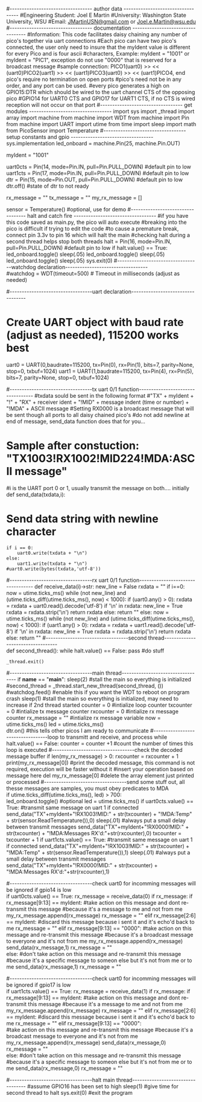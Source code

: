 #---------------------------------- author data ----------------------------------
#Engineering Student: Joel E Martin
#University: Washington State University, WSU
#Email: JMartinUSN@gmail.com or Joel.e.Martin@wsu.edu
#---------------------------------- documentation ----------------------------------
#Information: This code facilitates daisy chaining any number of pico's together via uart connections
#Each pico can have two pico's connected, the user only need to insure that the myIdent value is different for every Pico and is four ascii
#characters, Example: myIdent = "1001" or myIdent = "PIC1", exception do not use "0000" that is reserved for a broadcast message
#sample connection: PICO1(uart0) >> << (uart0)PICO2(uart1) >> << (uart1)PICO3(uart0) >> << (uart1)PICO4, end pico's require no termination on open ports
#pico's need not be in any order, and any port can be used.
#every pico generates a high on GPIO15:DTR which should be wired to the uart channel CTS of the opposing pico
#GPIO14 for UART0 CTS and GPIO17 for UART1 CTS, if no CTS is wired reception will not occur on that port
#---------------------------------- get modules ----------------------------------
import sys
import _thread
import array
import machine
from machine import WDT
from machine import Pin
from machine import UART
import utime
from time import sleep
import math
from PicoSensor import Temperature
#---------------------------------- setup constants and gpio ----------------------------------
sys.implementation
led_onboard = machine.Pin(25, machine.Pin.OUT)

myIdent = "1001"

uart0cts = Pin(14, mode=Pin.IN, pull=Pin.PULL_DOWN)		#default pin to low
uart1cts = Pin(17, mode=Pin.IN, pull=Pin.PULL_DOWN)		#default pin to low
dtr = Pin(15, mode=Pin.OUT, pull=Pin.PULL_DOWN)			#default pin to low
dtr.off()												#state of dtr to not ready

rx_message = ""
tx_message = ""
my_rx_message = []

sensor = Temperature()									#optional, use for demo
#---------------------------------- halt and catch fire ----------------------------------
#if you have this code saved as main.py, the pico will auto execute
#breaking into the pico is difficult if trying to edit the code
#to cause a premature break, connect pin 3.3v to pin 16 which will halt the main
#checking halt during a second thread helps stop both threads
halt = Pin(16, mode=Pin.IN, pull=Pin.PULL_DOWN)			#default pin to low
if halt.value() == True:
        led_onboard.toggle()
        sleep(.05)
        led_onboard.toggle()
        sleep(.05)
        led_onboard.toggle()
        sleep(.05)
        sys.exit(0)
#----------------------------------watchdog declaration----------------------------------        
#watchdog = WDT(timeout=500)  # Timeout in milliseconds (adjust as needed)

#----------------------------------uart declaration---------------------------------- 
# Create UART object with baud rate (adjust as needed), 115200 works best
uart0 = UART(0,baudrate=115200, tx=Pin(0), rx=Pin(1), bits=7, parity=None, stop=0, txbuf=1024)
uart1 = UART(1,baudrate=115200, tx=Pin(4), rx=Pin(5), bits=7, parity=None, stop=0, txbuf=1024)

#----------------------------------tx uart 0/1 function---------------------------------- 
#txdata sould be sent in the following format
#"TX" + myIdent + "!" + "RX" + receiver ident + "!MID" + message indent (time or number) + "!MDA" + ASCII message
#Setting RX0000 is a broadcast message that will be sent though all ports to all daisy chained pico's
#do not add newline at end of message, send_data function does that for you...
# Sample after constuction: "TX1003!RX1002!MID224!MDA:ASCII message"
#i is the UART port 0 or 1, usually transmit the message on both.... initially
def send_data(txdata,i):
  # Send data string with newline character
    if i == 0:
        uart0.write(txdata + "\n")
    else:
        uart1.write(txdata + "\n")
    #uart0.write(bytes(txdata,'utf-8'))
#----------------------------------rx uart 0/1 function---------------------------------- 
def receive_data(i)->str:
    new_line = False
    rxdata = ""
    if i==0:
        now = utime.ticks_ms()
        while (not new_line) and (utime.ticks_diff(utime.ticks_ms(), now) < 1000):
            if (uart0.any() > 0):
                rxdata = rxdata + uart0.read().decode('utf-8')
                if '\n' in rxdata:
                    new_line = True
                    rxdata = rxdata.strip('\n')
                    return rxdata
            else:
                return ""
    else:
        now = utime.ticks_ms()
        while (not new_line) and (utime.ticks_diff(utime.ticks_ms(), now) < 1000):
            if (uart1.any() > 0):
                rxdata = rxdata + uart1.read().decode('utf-8')
                if '\n' in rxdata:
                    new_line = True
                    rxdata = rxdata.strip('\n')
                    return rxdata
            else:
                return ""
#----------------------------------second thread----------------------------------           
def second_thread():
    while halt.value() == False:
        pass
        #do stuff

    _thread.exit()

#----------------------------------main thread---------------------------------- 
if __name__ == "__main__":
    sleep(2)											#stall the main so everything is initialized
    #second_thread = _thread.start_new_thread(second_thread, ())
    #watchdog.feed()  									#enable this if you want the WDT to reboot on program crash
    sleep(1)											#stall the main so everything is initialized, may need to increase if 2nd thread started
    counter = 0											#intialize loop counter
    txcounter = 0										#intialize tx message counter
    rxcounter = 0										#intialize rx message counter
    rx_message = ""										#intialize rx message variable
    now = utime.ticks_ms()
    led = utime.ticks_ms()   
    dtr.on()											#this tells other picos I am ready to communicate
#----------------------------------loop to transmitt and receive, and process
    while halt.value() == False:
        counter = counter +1							#count the number of times this loop is executed
#----------------------------------check the decoded message buffer
        if len(my_rx_message) > 0:
            rxcounter = rxcounter + 1
            print(my_rx_message[0])						#print the decoded message, this command is not required, execution will be faster without it
            #insert your operation based on message here
            del my_rx_message[0]						#delete the array element just printed or processed
#----------------------------------send some stuff out, all thesse messages are samples, you must obey predicates to MDA       
        if utime.ticks_diff(utime.ticks_ms(), led) > 700:  
            led_onboard.toggle()						#optional
            led = utime.ticks_ms()
            if uart0cts.value() == True:				#transmit same message on uart 1 if connected
                send_data("TX"+myIdent+"!RX1003!MID:" + str(txcounter) + "!MDA:Temp" + str(sensor.ReadTemperature()),0)
                sleep(.01)								#always put a small delay between transmit messages
                send_data("TX"+myIdent+"!RX0000!MID:" + str(txcounter) + "!MDA:Messages RX'd:"+str(rxcounter),0)
                txcounter = txcounter + 1
            if uart1cts.value() == True:				#transmit same message on uart 1 if connected
                send_data("TX"+myIdent+"!RX1003!MID:" + str(txcounter) + "!MDA:Temp" + str(sensor.ReadTemperature()),1)
                sleep(.01)								#always put a small delay between transmit messages
                send_data("TX"+myIdent+"!RX0000!MID:" + str(txcounter) + "!MDA:Messages RX'd:"+str(rxcounter),1)
            
                     
#----------------------------------check uart0 for incomming messages will be ignored if gpio14 is low   
        if uart0cts.value() == True:
            rx_message = receive_data(0)
            if rx_message:
                if rx_message[9:13] == myIdent:
                    #take action on this message and dont re-transmit this message 
                    #because it's a message to me and not from me
                    my_rx_message.append(rx_message)
                    rx_message = ""
                elif rx_message[2:6] == myIdent:
                    #discard this message because i sent it and it's echo'd back to me
                    rx_message = ""
                elif rx_message[9:13] == "0000":
                    #take action on this message and re-transmit this message 
                    #because it's a broadcast message to everyone and it's not from me
                    my_rx_message.append(rx_message)
                    send_data(rx_message,1)
                    rx_message = ""       
                else:
                    #don't take action on this message and re-transmit this message 
                    #because it's a specific message to someon else but it's not from me or to me
                    send_data(rx_message,1)
                    rx_message = ""
                    
#----------------------------------check uart0 for incomming messages will be ignored if gpio17 is low                
        if uart1cts.value() == True:
            rx_message = receive_data(1)
            if rx_message:
                if rx_message[9:13] == myIdent:
                    #take action on this message and dont re-transmit this message 
                    #because it's a message to me and not from me
                    my_rx_message.append(rx_message)
                    rx_message = ""
                elif rx_message[2:6] == myIdent:
                    #discard this message because i sent it and it's echo'd back to me
                    rx_message = ""
                elif rx_message[9:13] == "0000":          
                    #take action on this message and re-transmit this message 
                    #because it's a broadcast message to everyone and it's not from me
                    my_rx_message.append(rx_message)
                    send_data(rx_message,0)
                    rx_message = ""       
                else:
                    #don't take action on this message and re-transmit this message 
                    #because it's a specific message to someon else but it's not from me or to me
                    send_data(rx_message,0)
                    rx_message = ""   

#----------------------------------halt main thread----------------------------------
#assume GPIO16 has been set to high
sleep(1) 											#give time for second thread to halt
sys.exit(0)											#exit the program




















